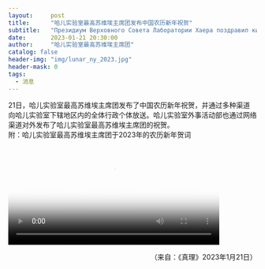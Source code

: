 ```yaml
---
layout:     post
title:      "哈儿实验室最高苏维埃主席团发布中国农历新年祝贺"
subtitle:   "Президиум Верховного Совета Лаборатории Хаера поздравил китайцев с наступлением Нового года по лунному календарю"
date:       2023-01-21 20:30:00
author:     "哈儿实验室最高苏维埃主席团"
catalog: false
header-img: "img/lunar_ny_2023.jpg"
header-mask: 0
tags:
  - 消息
---
```


21日，哈儿实验室最高苏维埃主席团发布了中国农历新年祝贺，并通过多种渠道向哈儿实验室下辖地区内的全体行政个体放送。哈儿实验室外事活动部也通过网络渠道对外发布了哈儿实验室最高苏维埃主席团的祝贺。  
附：哈儿实验室最高苏维埃主席团于2023年的农历新年贺词
<video width="85%" poster="https://khayer.cn/img/home-bg.jpg" controls="controls"><source src="https://github.com/hssrgov/files/raw/main/newyear/2023-lunar-smallest.mp4"></video>
<div style="text-align: right">（来自：《真理》2023年1月21日）</div>